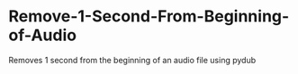 # Remove-1-Second-From-Beginning-of-Audio

Removes 1 second from the beginning of an audio file using pydub
